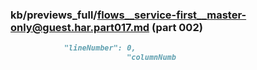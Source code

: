 ### kb/previews_full/flows__service-first__master-only@guest.har.part017.md (part 002)

```md
            "lineNumber": 0,
                          "columnNumb
```

```
